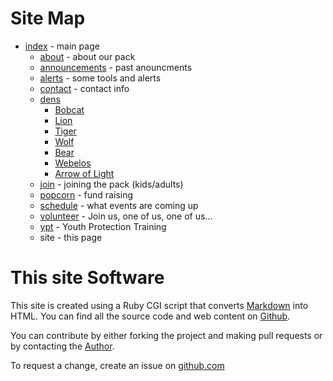 # Site Map #

* [index](/index.md) - main page
    * [about](/about.md) - about our pack
    * [announcements](/announcements/) - past anouncments
    * [alerts](/alerts.md) - some tools and alerts
    * [contact](/contact.md) - contact info
    * [dens](/dens)
        * [Bobcat](/dens/bobcat)
        * [Lion](/dens/lion)
        * [Tiger](/dens/tiger)
        * [Wolf](/dens/wolf)
        * [Bear](/dens/bear)
        * [Webelos](/dens/webelos)
        * [Arrow of Light](/dens/arrow_of_light)
    * [join](/join.md) - joining the pack (kids/adults)
    * [popcorn](/popcorn/popcorn2019.md) - fund raising
    * [schedule](/schedule) - what events are coming up
    * [volunteer](/volunteer.md) - Join us, one of us, one of us...
    * [ypt](/ypt/) - Youth Protection Training
    * site - this page

# This site Software #

This site is created using a Ruby CGI script that converts [Markdown][markdown] into HTML. You can find all the source code and web content on [<i class="fab fa-github"></i>Github][github].

You can contribute by either forking the project and making pull requests or by contacting the [Author](thomas.cherry@cub306.org).

To request a change, create an issue on [github.com][github-issues]

<!-- reference links -->
[markdown]: https://daringfireball.net/projects/markdown/syntax "Markdown syntax"
[github]: https://github.com/catonsville-pack-306/cub306.org "Website project on github"
[github-issues]: https://github.com/catonsville-pack-306/cub306.org/issues "Website tickets on github"
